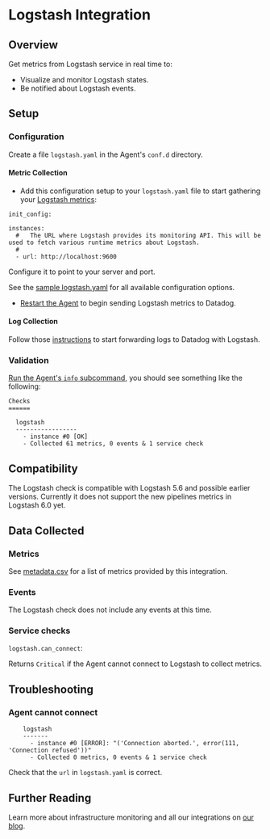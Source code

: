 # Logstash Integration

## Overview

Get metrics from Logstash service in real time to:

* Visualize and monitor Logstash states.
* Be notified about Logstash events.

## Setup

### Configuration

Create a file `logstash.yaml` in the Agent's `conf.d` directory.

#### Metric Collection

* Add this configuration setup to your `logstash.yaml` file to start gathering your [Logstash metrics](#metrics):

```
init_config:

instances:
  #   The URL where Logstash provides its monitoring API. This will be used to fetch various runtime metrics about Logstash.
  #
  - url: http://localhost:9600
```

Configure it to point to your server and port.

See the [sample logstash.yaml][1] for all available configuration options.
* [Restart the Agent][2] to begin sending Logstash metrics to Datadog.

#### Log Collection

Follow those [instructions][3] to start forwarding logs to Datadog with Logstash.

### Validation

[Run the Agent's `info` subcommand][4], you should see something like the following:

    Checks
    ======

      logstash 
      -----------------
        - instance #0 [OK]
        - Collected 61 metrics, 0 events & 1 service check

## Compatibility

The Logstash check is compatible with Logstash 5.6 and possible earlier versions. Currently it does not support the new pipelines metrics in Logstash 6.0 yet.

## Data Collected
### Metrics
See [metadata.csv][5] for a list of metrics provided by this integration.

### Events
The Logstash check does not include any events at this time.

### Service checks

`logstash.can_connect`:

Returns `Critical` if the Agent cannot connect to Logstash to collect metrics.

## Troubleshooting

### Agent cannot connect
```
    logstash
    -------
      - instance #0 [ERROR]: "('Connection aborted.', error(111, 'Connection refused'))"
      - Collected 0 metrics, 0 events & 1 service check
```

Check that the `url` in `logstash.yaml` is correct.

## Further Reading

Learn more about infrastructure monitoring and all our integrations on [our blog][6].


[1]: https://github.com/DataDog/integrations-extras/blob/master/logstash/conf.yaml.example
[2]: https://docs.datadoghq.com/agent/faq/agent-commands/#start-stop-restart-the-agent
[3]: https://docs.datadoghq.com/logs/faq/how-to-send-logs-to-datadog-via-external-log-shippers/#logstash
[4]: https://docs.datadoghq.com/agent/faq/agent-status-and-information/
[5]: https://github.com/DataDog/integrations-extras/blob/master/logstash/metadata.csv
[6]: https://www.datadoghq.com/blog/
